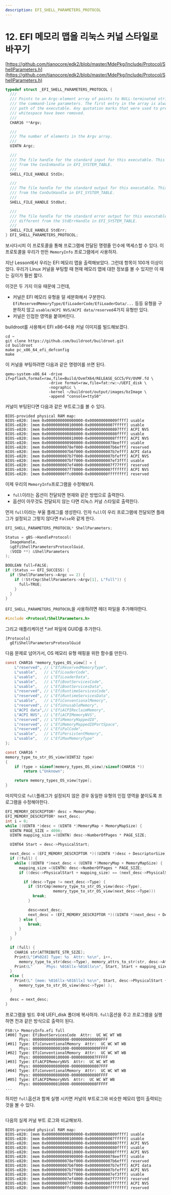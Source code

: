 ```yaml
---
description: EFI_SHELL_PARAMETERS_PROTOCOL
---
```


# 12. EFI 메모리 맵을 리눅스 커널 스타일로 바꾸기

[https://github.com/tianocore/edk2/blob/master/MdePkg/Include/Protocol/ShellParameters.h](https://github.com/tianocore/edk2/blob/master/MdePkg/Include/Protocol/ShellParameters.h)

```c
typedef struct _EFI_SHELL_PARAMETERS_PROTOCOL {
  ///
  /// Points to an Argc-element array of points to NULL-terminated strings containing
  /// the command-line parameters. The first entry in the array is always the full file
  /// path of the executable. Any quotation marks that were used to preserve
  /// whitespace have been removed.
  ///
  CHAR16 **Argv;

  ///
  /// The number of elements in the Argv array.
  ///
  UINTN Argc;

  ///
  /// The file handle for the standard input for this executable. This may be different
  /// from the ConInHandle in EFI_SYSTEM_TABLE.
  ///
  SHELL_FILE_HANDLE StdIn;

  ///
  /// The file handle for the standard output for this executable. This may be different
  /// from the ConOutHandle in EFI_SYSTEM_TABLE.
  ///
  SHELL_FILE_HANDLE StdOut;

  ///
  /// The file handle for the standard error output for this executable. This may be
  /// different from the StdErrHandle in EFI_SYSTEM_TABLE.
  ///
  SHELL_FILE_HANDLE StdErr;
} EFI_SHELL_PARAMETERS_PROTOCOL;
```

보시다시피 이 프로토콜을 통해 프로그램에 전달된 명령줄 인수에 액세스할 수 있다. 이 프로토콜을 우리가 만든 `MemoryInfo` 프로그램에서 사용하자.

지난 Lesson에서 우리는 EFI 메모리 맵을 출력해보았다. 그런데 항목이 100개 이상이었다. 우리가 Linux 커널을 부팅할 때 현재 메모리 맵에 대한 정보를 볼 수 있지만 이 때는 길이가  훨씬 짧다.

이것은 두 가지 이유 때문에 그런데,

* 커널은 EFI 메모리 유형을 덜 세분화해서 구분한다. `EfiReservedMemoryType/EfiLoaderCode/EfiLoaderData/...` 등등 유형을 구분하지 않고 `usable/ACPI NVS/ACPI data/reserved`4가지 유형만 있다.
* 커널은 인접한 영역을 붙여버린다.

buildroot를 사용해서 EFI x86-64용 커널 이미지를 빌드해보겠다.

```shell
cd ~
git clone https://github.com/buildroot/buildroot.git
cd buildroot
make pc_x86_64_efi_defconfig
make
```

이 커널을 부팅하려면 다음과 같은 명령어를 쓰면 된다.

```shell
qemu-system-x86_64 -drive if=pflash,format=raw,file=Build/OvmfX64/RELEASE_GCC5/FV/OVMF.fd \
                   -drive format=raw,file=fat:rw:~/UEFI_disk \
                   -nographic \
                   -kernel ~/buildroot/output/images/bzImage \
                   -append "console=ttyS0"
```

커널이 부팅된다면 다음과 같은 부트로그를 볼 수 있다.

```shell
BIOS-provided physical RAM map:
BIOS-e820: [mem 0x0000000000000000-0x000000000009ffff] usable
BIOS-e820: [mem 0x0000000000100000-0x00000000007fffff] usable
BIOS-e820: [mem 0x0000000000800000-0x0000000000807fff] ACPI NVS
BIOS-e820: [mem 0x0000000000808000-0x000000000080ffff] usable
BIOS-e820: [mem 0x0000000000810000-0x00000000008fffff] ACPI NVS
BIOS-e820: [mem 0x0000000000900000-0x00000000078eefff] usable
BIOS-e820: [mem 0x00000000078ef000-0x0000000007b6efff] reserved
BIOS-e820: [mem 0x0000000007b6f000-0x0000000007b7efff] ACPI data
BIOS-e820: [mem 0x0000000007b7f000-0x0000000007bfefff] ACPI NVS
BIOS-e820: [mem 0x0000000007bff000-0x0000000007ef3fff] usable
BIOS-e820: [mem 0x0000000007ef4000-0x0000000007f77fff] reserved
BIOS-e820: [mem 0x0000000007f78000-0x0000000007ffffff] ACPI NVS
BIOS-e820: [mem 0x00000000ffc00000-0x00000000ffffffff] reserved
```

이제 우리의 `MemoryInfo`프로그램을 수정해보자.

* `full`이라는 옵션이 전달되면 현재와 같은 방법으로 출력한다.
* 옵션이 아무것도 전달되지 않는 다면 리눅스 커널 스타일로 출력한다.

먼저 `full`이라는 부울 플래그를 생성한다. 인자 `full`이 우리 프로그램에 전달되면 플래그가 설정되고 그렇지 않다면 `False`와 같게 한다.

```c
EFI_SHELL_PARAMETERS_PROTOCOL* ShellParameters;

Status = gBS->HandleProtocol(
  ImageHandle,
  &gEfiShellParametersProtocolGuid,
  (VOID **) &ShellParameters
);

BOOLEAN full=FALSE;
if (Status == EFI_SUCCESS) {
  if (ShellParameters->Argc == 2) {
    if (!StrCmp(ShellParameters->Argv[1], L"full")) {
      full=TRUE;
    }
  }
}
```

`EFI_SHELL_PARAMETERS_PROTOCOL`을 사용하려면 헤더 파일을 추가해야한다.

```c
#include <Protocol/ShellParameters.h>
```

그리고 애플리케이션 \*.inf 파일에 GUID를 추가한다.

```
[Protocols]
  gEfiShellParametersProtocolGuid
```

다음 문제로 넘어가서, OS 메모리 유형 매핑을 위한 함수를 만든다.

```c
const CHAR16 *memory_types_OS_view[] = {
    L"reserved", // L"EfiReservedMemoryType",
    L"usable",   // L"EfiLoaderCode",
    L"usable",   // L"EfiLoaderData",
    L"usable",   // L"EfiBootServicesCode",
    L"usable",   // L"EfiBootServicesData",
    L"reserved", // L"EfiRuntimeServicesCode",
    L"reserved", // L"EfiRuntimeServicesData",
    L"usable",   // L"EfiConventionalMemory",
    L"reserved", // L"EfiUnusableMemory",
    L"ACPI data",// L"EfiACPIReclaimMemory",
    L"ACPI NVS", // L"EfiACPIMemoryNVS",
    L"reserved", // L"EfiMemoryMappedIO",
    L"reserved", // L"EfiMemoryMappedIOPortSpace",
    L"reserved", // L"EfiPalCode",
    L"usable",   // L"EfiPersistentMemory",
    L"usable",   // L"EfiMaxMemoryType"
};

const CHAR16 *
memory_type_to_str_OS_view(UINT32 type)
{
    if (type > sizeof(memory_types_OS_view)/sizeof(CHAR16 *))
        return L"Unknown";

    return memory_types_OS_view[type];
}
```

마지막으로 `full`플래그가 설정되지 않은 경우 동일한 유형의 인접 영역을 붙이도록 프로그램을 수정해야한다.

```c
EFI_MEMORY_DESCRIPTOR* desc = MemoryMap;
EFI_MEMORY_DESCRIPTOR* next_desc;
int i = 0;
while ((UINT8 *)desc < (UINT8 *)MemoryMap + MemoryMapSize) {
  UINTN PAGE_SIZE = 4096;
  UINTN mapping_size =(UINTN) desc->NumberOfPages * PAGE_SIZE;

  UINT64 Start = desc->PhysicalStart;

  next_desc = (EFI_MEMORY_DESCRIPTOR *)((UINT8 *)desc + DescriptorSize);
  if (!full) {
    while ((UINT8 *)next_desc < (UINT8 *)MemoryMap + MemoryMapSize) {
      mapping_size =(UINTN) desc->NumberOfPages * PAGE_SIZE;
      if ((desc->PhysicalStart + mapping_size) == (next_desc->PhysicalStart)) {

        if (desc->Type != next_desc->Type) {
          if (StrCmp(memory_type_to_str_OS_view(desc->Type),
                     memory_type_to_str_OS_view(next_desc->Type)))
            break;
          }

          desc=next_desc;
          next_desc = (EFI_MEMORY_DESCRIPTOR *)((UINT8 *)next_desc + DescriptorSize);
      } else {
          break;
      }
    }
  }

  if (full) {
    CHAR16 str[ATTRIBUTE_STR_SIZE];
    Print(L"[#%02d] Type: %s  Attr: %s\n", i++,
      memory_type_to_str(desc->Type), memory_attrs_to_str(str, desc->Attribute));
    Print(L"      Phys: %016llx-%016llx\n", Start, Start + mapping_size - 1);
  }
  else {
    Print(L" [mem: %016llx-%016llx] %s\n", Start, desc->PhysicalStart + mapping_size - 1,
      memory_type_to_str_OS_view(desc->Type) );
  }

  desc = next_desc;
}
```

프로그램을 빌드 후에 UEFI\_disk 폴더에 복사하자. `full`옵션을 주고 프로그램을 실행하면 전과 같은 방식으로 출력이 된다.

```
FS0:\> MemoryInfo.efi full
[#00] Type: EfiBootServicesCode  Attr:  UC WC WT WB
      Phys: 0000000000000000-0000000000000FFF
[#01] Type: EfiConventionalMemory  Attr:  UC WC WT WB
      Phys: 0000000000001000-000000000009FFFF
[#02] Type: EfiConventionalMemory  Attr:  UC WC WT WB
      Phys: 0000000000100000-00000000007FFFFF
[#03] Type: EfiACPIMemoryNVS  Attr:  UC WC WT WB
      Phys: 0000000000800000-0000000000807FFF
[#04] Type: EfiConventionalMemory  Attr:  UC WC WT WB
      Phys: 0000000000808000-000000000080FFFF
[#05] Type: EfiACPIMemoryNVS  Attr:  UC WC WT WB
      Phys: 0000000000810000-00000000008FFFFF
...
```

하지만 `full`옵션과 함께 실행 시키면 커널의 부트로그와 비슷한 메모리 맵이 출력되는 것을 볼 수 있다.

<figure><img src=".gitbook/assets/image.png" alt=""><figcaption></figcaption></figure>

다음의 실제 커널 부트 로그와 비교해보자.

```
BIOS-provided physical RAM map:
BIOS-e820: [mem 0x0000000000000000-0x000000000009ffff] usable
BIOS-e820: [mem 0x0000000000100000-0x00000000007fffff] usable
BIOS-e820: [mem 0x0000000000800000-0x0000000000807fff] ACPI NVS
BIOS-e820: [mem 0x0000000000808000-0x000000000080ffff] usable
BIOS-e820: [mem 0x0000000000810000-0x00000000008fffff] ACPI NVS
BIOS-e820: [mem 0x0000000000900000-0x00000000078eefff] usable
BIOS-e820: [mem 0x00000000078ef000-0x0000000007b6efff] reserved
BIOS-e820: [mem 0x0000000007b6f000-0x0000000007b7efff] ACPI data
BIOS-e820: [mem 0x0000000007b7f000-0x0000000007bfefff] ACPI NVS
BIOS-e820: [mem 0x0000000007bff000-0x0000000007ef3fff] usable
BIOS-e820: [mem 0x0000000007ef4000-0x0000000007f77fff] reserved
BIOS-e820: [mem 0x0000000007f78000-0x0000000007ffffff] ACPI NVS
BIOS-e820: [mem 0x00000000ffc00000-0x00000000ffffffff] reserved
```

